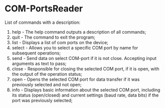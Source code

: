 # COM-PortsReader

List of commands with a description:

1) help - The help command outputs a description of all commands;
2) quit - The command to exit the program;
3) list - Displays a list of com ports on the device;
4) select - Allows you to select a specific COM port by name for subsequent operations;
5) send - Send data on select COM-port if it is not close. Accepting input arguments as text to pass;
6) close - Responsible for closing the selected COM port, if it is open, with the output of the operation status;
7) open - Opens the selected COM port for data transfer if it was previously selected and not open;
8) info - Displays basic information about the selected COM port, including its status (open/closed) and current settings (baud rate, data bits) if the port was previously selected;
